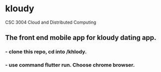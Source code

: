 # kloudy

CSC 3004 Cloud and Distributed Computing

## The front end mobile app for kloudy dating app. </br>
### - clone this repo, cd into /khlody.
### - use command flutter run. Choose chrome browser.
